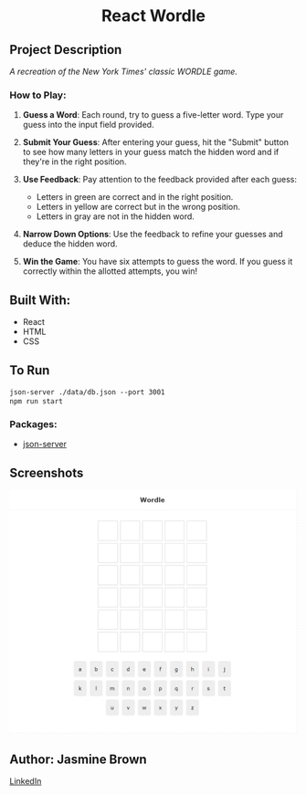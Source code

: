 <h1 align="center">React Wordle</h1>

## Project Description
*A recreation of the New York Times' classic WORDLE game.*

### How to Play:

1. **Guess a Word**: Each round, try to guess a five-letter word. Type your guess into the input field provided.

2. **Submit Your Guess**: After entering your guess, hit the "Submit" button to see how many letters in your guess match the hidden word and if they're in the right position.

3. **Use Feedback**: Pay attention to the feedback provided after each guess:
    - Letters in green are correct and in the right position.
    - Letters in yellow are correct but in the wrong position.
    - Letters in gray are not in the hidden word.

4. **Narrow Down Options**: Use the feedback to refine your guesses and deduce the hidden word.

5. **Win the Game**: You have six attempts to guess the word. If you guess it correctly within the allotted attempts, you win!

## Built With:
- React
- HTML
- CSS

## To Run
```
json-server ./data/db.json --port 3001
npm run start
```

### Packages:
- [json-server](https://www.npmjs.com/package/json-server)

## Screenshots
![](react-wordle.gif)

## Author: Jasmine Brown
[LinkedIn](https://linkedin.com/in/jmbrown864/)
